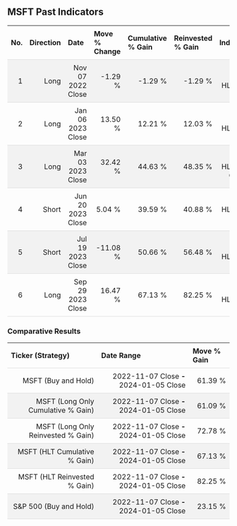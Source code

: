 
<style>
.hits {
            border-collapse: collapse;
            width: 100%;
        }
        .hits th, td {
            padding: 8px;
            border-bottom: 1px solid #ddd;
        }
        
        .hits td {text-align: right;}
        .hits th {text-align: left;}
        
        .hits tr:nth-child(even) {
            background-color: #f2f2f2;
        }
        
        .chartCol {
            width: 50%;
            float: left;
            padding: 20px;
        }  
</style>
    
<br>

## MSFT Past Indicators

<table class="hits">
    <tr>
        <th>No.</th>
        <th>Direction</th>
        <th>Date</th>
        <th>Move % Change</th>
        <th>Cumulative % Gain</th>
        <th>Reinvested % Gain</th>
        <th>Indicator</th>
      </tr>
    <tr>
        <td>1</td>
        <td>Long</td>
        <td>Nov 07 2022 Close</td>
        <td>-1.29 %</td>
        <td>-1.29 %</td>
        <td>-1.29 %</td>
        <td>Long HLT 502</td>
    </tr>
    <tr>
        <td>2</td>
        <td>Long</td>
        <td>Jan 06 2023 Close</td>
        <td>13.50 %</td>
        <td>12.21 %</td>
        <td>12.03 %</td>
        <td>Long HLT 510</td>
    </tr>
    <tr>
        <td>3</td>
        <td>Long</td>
        <td>Mar 03 2023 Close</td>
        <td>32.42 %</td>
        <td>44.63 %</td>
        <td>48.35 %</td>
        <td>Long HLT 510 GOOG</td>
    </tr>
    <tr>
        <td>4</td>
        <td>Short</td>
        <td>Jun 20 2023 Close</td>
        <td>5.04 %</td>
        <td>39.59 %</td>
        <td>40.88 %</td>
        <td>Short HLT 513 AAPL</td>
    </tr>
    <tr>
        <td>5</td>
        <td>Short</td>
        <td>Jul 19 2023 Close</td>
        <td>-11.08 %</td>
        <td>50.66 %</td>
        <td>56.48 %</td>
        <td>Short HLT 555</td>
    </tr>
    <tr>
        <td>6</td>
        <td>Long</td>
        <td>Sep 29 2023 Close</td>
        <td>16.47 %</td>
        <td>67.13 %</td>
        <td>82.25 %</td>
        <td>Long HLT 508</td>
    </tr>
    
</table>

### Comparative Results

<table class="hits">
    <thead>
        <th>Ticker (Strategy)</th>
        <th>Date Range</th>
        <th>Move % Gain</th>
    </thead>
    <tbody>
        <tr>
            <td>MSFT (Buy and Hold)</td>
            <td>2022-11-07 Close <b>-</b> 2024-01-05 Close</td>
            <td>61.39 %</td>
        </tr>
        <tr>
            <td>MSFT (Long Only Cumulative % Gain)</td>
            <td>2022-11-07 Close <b>-</b> 2024-01-05 Close</td>
            <td>61.09 %</td>
        </tr>
        <tr>
            <td>MSFT (Long Only Reinvested % Gain)</td>
            <td>2022-11-07 Close <b>-</b> 2024-01-05 Close</td>
            <td>72.78 %</td>
        </tr>
        <tr>
            <td>MSFT (HLT Cumulative % Gain)</td>
            <td>2022-11-07 Close <b>-</b> 2024-01-05 Close</td>
            <td>67.13 %</td>
        </tr>
        <tr>
            <td>MSFT (HLT Reinvested % Gain)</td>
            <td>2022-11-07 Close <b>-</b> 2024-01-05 Close</td>
            <td>82.25 %</td>
        </tr>
        <tr>
            <td>S&P 500 (Buy and Hold)</td>
            <td>2022-11-07 Close <b>-</b> 2024-01-05 Close</td>
            <td>23.15 %</td>
        </tr>
    </tbody>
</table>
<br>
<br>